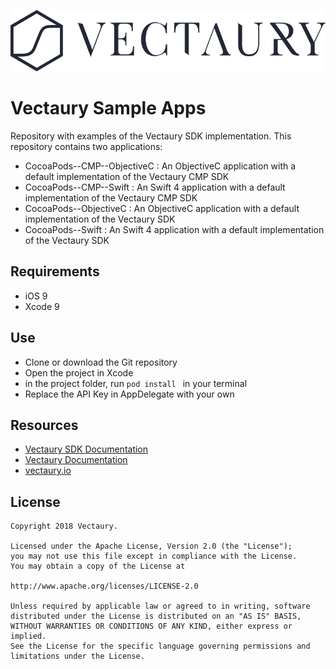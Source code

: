 <p align="center" >
    <img src=".readme/vectaury_logo.png?raw=true" alt="Vectaury logo" title="Vectaury logo">
</p>

# Vectaury Sample Apps

Repository with examples of the Vectaury SDK implementation. This repository contains two applications:

* CocoaPods--CMP--ObjectiveC : An ObjectiveC application with a default implementation of the Vectaury CMP SDK
* CocoaPods--CMP--Swift : An Swift 4 application with a default implementation of the Vectaury CMP SDK
* CocoaPods--ObjectiveC : An ObjectiveC application with a default implementation of the Vectaury SDK
* CocoaPods--Swift : An Swift 4 application with a default implementation of the Vectaury SDK


## Requirements

* iOS 9
* Xcode 9

## Use

* Clone or download the Git repository
* Open the project in Xcode
* in the project folder, run ```pod install ``` in your terminal
* Replace the API Key in AppDelegate with your own

## Resources

* [Vectaury SDK Documentation](https://cdn.vectaury.io/sdk/doc/ios/integration/)
* [Vectaury Documentation](https://cdn.vectaury.io/sdk/doc/cmp/ios/integration//)
* [vectaury.io](https://www.vectaury.io)

## License

    Copyright 2018 Vectaury.
    
    Licensed under the Apache License, Version 2.0 (the "License");
    you may not use this file except in compliance with the License.
    You may obtain a copy of the License at
    
    http://www.apache.org/licenses/LICENSE-2.0
    
    Unless required by applicable law or agreed to in writing, software
    distributed under the License is distributed on an "AS IS" BASIS,
    WITHOUT WARRANTIES OR CONDITIONS OF ANY KIND, either express or implied.
    See the License for the specific language governing permissions and
    limitations under the License.
